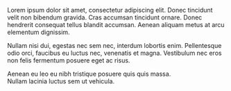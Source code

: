 Lorem ipsum dolor sit amet, consectetur adipiscing elit. Donec tincidunt velit non bibendum gravida. Cras accumsan
tincidunt ornare. Donec hendrerit consequat tellus blandit accumsan. Aenean aliquam metus at arcu elementum dignissim.

Nullam nisi dui, egestas nec sem nec, interdum lobortis enim. Pellentesque odio orci, faucibus eu luctus nec, venenatis et magna. Vestibulum nec eros non felis fermentum posuere eget ac risus.

Aenean eu leo eu nibh tristique posuere quis quis massa.\
Nullam lacinia luctus sem ut vehicula.

